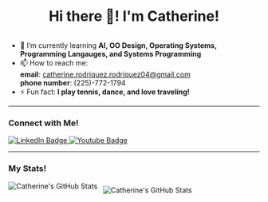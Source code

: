 <h1 align="center"> Hi there 👋! I'm Catherine!</h1>


<!--
**CatherineRodriquez04/CatherineRodriquez04** is a ✨ _special_ ✨ repository because its `README.md` (this file) appears on your GitHub profile.

Here are some ideas to get you started:

- 🔭 I’m currently working on ...
- 🌱 I’m currently learning ...
- 👯 I’m looking to collaborate on ...
- 🤔 I’m looking for help with ...
- 💬 Ask me about ...
- 📫 How to reach me: ...
- 😄 Pronouns: ...
- ⚡ Fun fact: ...
<img hspace="15" style="margin:0.5rem" src="https://github-readme-streak-stats.herokuapp.com/?user=CatherineRodriquez04&background=1A2B34">
-->
<img src="https://komarev.com/ghpvc/?username=CatherineRodriquez04&style=flat-square&color=blue" alt=""/>

- 🌱 I’m currently learning **AI, OO Design, Operating Systems, Programming Langauges, and Systems Programming**<br />
- 📫 How to reach me:
        <br />**email**: catherine.rodriquez.rodriquez04@gmail.com
        <br />**phone number**: (225)-772-1794 <br />
- ⚡ Fun fact: **I play tennis, dance, and love traveling!** <br />

---
### Connect with Me!
<div id="badges">
  <a href="https://www.linkedin.com/in/catherine-rodriquez04/">
    <img src="https://img.shields.io/badge/LinkedIn-blue?style=for-the-badge&logo=linkedin&logoColor=white" alt="LinkedIn Badge"/>
  </a>
   <a href="https://www.youtube.com/@CatherineRodriquez">
    <img src="https://img.shields.io/badge/YouTube-red?style=for-the-badge&logo=youtube&logoColor=white" alt="Youtube Badge"/>
  </a>

---
### My Stats!
  <p><img align="left" src="https://github-readme-stats.vercel.app/api/top-langs?username=CatherineRodriquez04&show_icons=true&locale=en&layout=compact&title_color=ffffff&text_color=c9cacc&icon_color=4AB097&bg_color=1A2B34" alt="Catherine's GitHub Stats" /></p>
  <img hspace="15" style="margin:0.5rem" src="https://github-readme-stats.vercel.app/api?username=CatherineRodriquez04&show_icons=true&line_height=25&count_private=true&title_color=ffffff&text_color=c9cacc&icon_color=4AB097&bg_color=1A2B34" alt="Catherine's GitHub Stats" />
  




